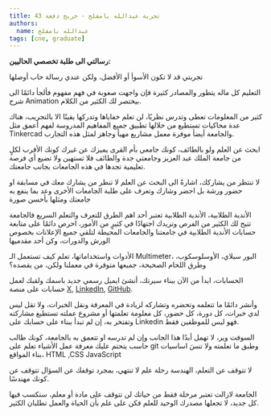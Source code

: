 ```yaml
---
title: تجربة عبدالله بامفلح - خريج دفعة 43
authors:
  name: عبدالله بامفلح
tags: [cne, graduate]
---
```


**رسالتي الى طلبة تخصصي الحاليين:**

تجربتي قد لا تكون الأسوأ أو الأفضل، ولكن عندي رسالة حاب أوصلها

التعليم كل ماله يتطور والمصادر كثيرة فإن واجهت صعوبة في فهم مفهوم فألجأ دائمًا الى شرح Animation بيختصر لك الكثير من الكلام.

كثير من المعلومات تعطى وتدرس نظريًا، لن تعلم خفاياها وتدركها يقينًا الا بالتجريب، هناك عدة محاكيات تستطيع من خلالها تطبيق جميع المفاهيم المدروسة لفهم أعمق مثل Tinkercad والجامعة أيضأ موفرة معمل مشاريع مهيأ وجاهز لمثل هذه التجارب.

ابحث عن العلم ولو بالطائف، كونك جامعي بأم القرى يميزك عن غيرك كونك الأقرب لكلٍ من جامعة الملك عبد العزيز وجامعتي جدة والطائف فلا تستهين ولا تضيع أي فرصة تعليمية تجدها في هذه الجامعات بجانب جامعتك.

لا تنتظر من يشاركك، اشارةً الى البحث عن العلم لا تنظر من يشارك معك في مسابقة او حضور ورشة بل احضر وشارك وتعرف على طلبة الجامعات الأخرى وعد بما ينفع به جامعتك ومثلها بأحسن صورة

الأندية الطلابية، الأندية الطلابية تعتبر أحد اهم الطرق للتعرف والتعلم السريع فالجامعة تتيح لك الكثير من الفرص وتزيدك اجتهادًا في كثيرٍ من الأمور، احرص دائمًا على متابعة حسابات الأندية الطلابية في جامعتنا والجامعات المحيطة لتلقي جميع الإعلانات بخصوص الورش والدورات، وكن أحد مقدميها

الأدوات واستخداماتها، تعلم كيف تستعمل الـ Multimeter، البور سبلاي، الأوسلوسكوب، وطرق اللحام الصحيحة، جميعها متوفرة في معملنا ولكن، من يقصده؟

الحسابات، ابدأ من الآن ببناء سيرتك، أنشئ ايميل رسمي جديد باسمك ولقبك لعمل حسابات على منصة [X](https://twitter.com/), [LinkedIn](https://www.linkedin.com/), [GitHub](https://github.com/).  

وأنشر دائمًا ما تتعلمه وتحضره وتشاركه لزيادة في المعرفة ونقل الخبرات، ولا تقل ليس لدي خبرات، كل دورة، كل حضور، كل معلومة تعلمتها أو مشروع عملته تستطيع مشاركته وتفتخر به، إن لم تبدأ ببناء على حسابك على Linkedin فهو ليس للموظفين فقط.

السوفت وير، لا تهمل أبدًا هذا الجانب وإن لم تدرسه او تتعمق به بالجامعة، كونك طالب حاسب يتحتم عليك معرفة عمل الأشياء تعلم على git وطبق ما تعلمته ولا تنسَ اساسيات بناء المواقع، HTML ,CSS JavaScript

لا تتوقف عن التعلم، الهندسة رحلة علم لا تنتهي، بمجرد توقفك عن السؤال تتوقف عن كونك مهندسًا.

الجامعة لازالت تعتبر مرحلة فقط من حياتك لن تتوقف على مادة أو معلم، ستكسب فيها كل جديد، لا تجعلها مصدرك الوحيد للعلم فكن على علم بأن الحياة والعمل تطلبان الكثير.

